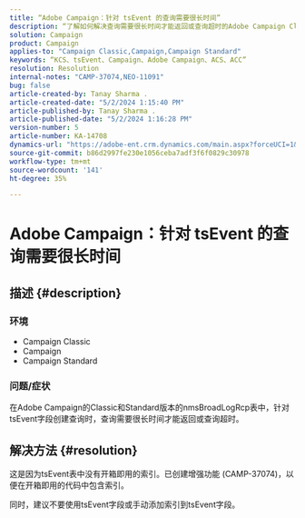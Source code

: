 ```yaml
---
title: “Adobe Campaign：针对 tsEvent 的查询需要很长时间”
description: “了解如何解决查询需要很长时间才能返回或查询超时的Adobe Campaign Classic问题。”
solution: Campaign
product: Campaign
applies-to: "Campaign Classic,Campaign,Campaign Standard"
keywords: “KCS、tsEvent、Campaign、Adobe Campaign、ACS、ACC”
resolution: Resolution
internal-notes: "CAMP-37074,NEO-11091"
bug: false
article-created-by: Tanay Sharma .
article-created-date: "5/2/2024 1:15:40 PM"
article-published-by: Tanay Sharma .
article-published-date: "5/2/2024 1:16:28 PM"
version-number: 5
article-number: KA-14708
dynamics-url: "https://adobe-ent.crm.dynamics.com/main.aspx?forceUCI=1&pagetype=entityrecord&etn=knowledgearticle&id=5670f511-8608-ef11-9f8a-6045bd026dc7"
source-git-commit: b86d2997fe230e1056ceba7adf3f6f0829c30978
workflow-type: tm+mt
source-wordcount: '141'
ht-degree: 35%

---
```


# Adobe Campaign：针对 tsEvent 的查询需要很长时间

## 描述 {#description}


### 环境

- Campaign Classic
- Campaign
- Campaign Standard




### 问题/症状

在Adobe Campaign的Classic和Standard版本的nmsBroadLogRcp表中，针对tsEvent字段创建查询时，查询需要很长时间才能返回或查询超时。


## 解决方法 {#resolution}


这是因为tsEvent表中没有开箱即用的索引。已创建增强功能 (CAMP-37074)，以便在开箱即用的代码中包含索引。

同时，建议不要使用tsEvent字段或手动添加索引到tsEvent字段。
